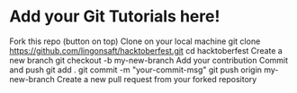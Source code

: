# Add your Git Tutorials here!
Fork this repo (button on top)
Clone on your local machine
git clone https://github.com/lingonsaft/hacktoberfest.git
cd hacktoberfest
Create a new branch
git checkout -b my-new-branch
Add your contribution
Commit and push
git add .
git commit -m "your-commit-msg"
git push origin my-new-branch
Create a new pull request from your forked repository
